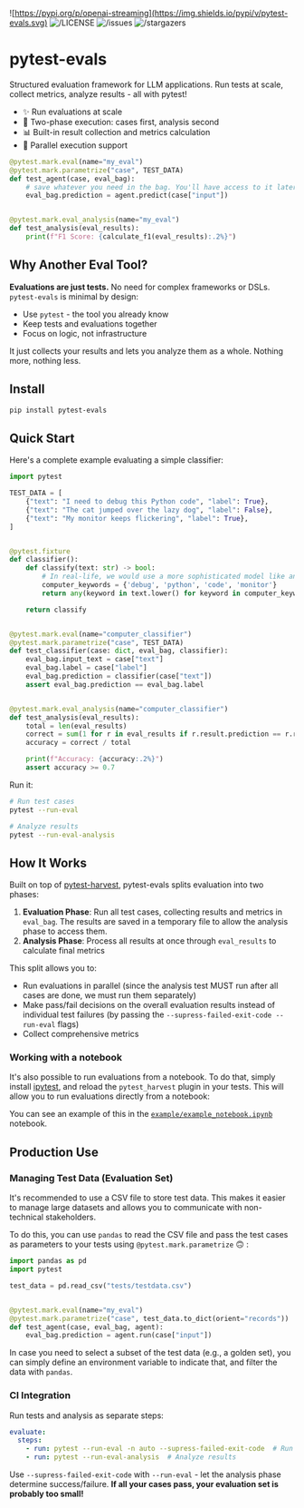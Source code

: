 ![https://pypi.org/p/openai-streaming](https://img.shields.io/pypi/v/pytest-evals.svg)
![/LICENSE](https://img.shields.io/github/license/AlmogBaku/pytest-evals.svg)
![/issues](https://img.shields.io/github/issues/AlmogBaku/pytest-evals.svg)
![/stargazers](https://img.shields.io/github/stars/AlmogBaku/pytest-evals.svg)

# pytest-evals

Structured evaluation framework for LLM applications. Run tests at scale, collect metrics, analyze results - all with
pytest!

- ✨ Run evaluations at scale
- 🔄 Two-phase execution: cases first, analysis second
- 📊 Built-in result collection and metrics calculation
- 🚀 Parallel execution support

```python
@pytest.mark.eval(name="my_eval")
@pytest.mark.parametrize("case", TEST_DATA)
def test_agent(case, eval_bag):
    # save whatever you need in the bag. You'll have access to it later in the analysis phase
    eval_bag.prediction = agent.predict(case["input"])


@pytest.mark.eval_analysis(name="my_eval")
def test_analysis(eval_results):
    print(f"F1 Score: {calculate_f1(eval_results):.2%}")
```

## Why Another Eval Tool?

**Evaluations are just tests.** No need for complex frameworks or DSLs. `pytest-evals` is minimal by design:

- Use `pytest` - the tool you already know
- Keep tests and evaluations together
- Focus on logic, not infrastructure

It just collects your results and lets you analyze them as a whole. Nothing more, nothing less.

## Install

```bash
pip install pytest-evals
```

## Quick Start

Here's a complete example evaluating a simple classifier:

```python
import pytest

TEST_DATA = [
    {"text": "I need to debug this Python code", "label": True},
    {"text": "The cat jumped over the lazy dog", "label": False},
    {"text": "My monitor keeps flickering", "label": True},
]


@pytest.fixture
def classifier():
    def classify(text: str) -> bool:
        # In real-life, we would use a more sophisticated model like an LLM for this :P
        computer_keywords = {'debug', 'python', 'code', 'monitor'}
        return any(keyword in text.lower() for keyword in computer_keywords)

    return classify


@pytest.mark.eval(name="computer_classifier")
@pytest.mark.parametrize("case", TEST_DATA)
def test_classifier(case: dict, eval_bag, classifier):
    eval_bag.input_text = case["text"]
    eval_bag.label = case["label"]
    eval_bag.prediction = classifier(case["text"])
    assert eval_bag.prediction == eval_bag.label


@pytest.mark.eval_analysis(name="computer_classifier")
def test_analysis(eval_results):
    total = len(eval_results)
    correct = sum(1 for r in eval_results if r.result.prediction == r.result.label)
    accuracy = correct / total

    print(f"Accuracy: {accuracy:.2%}")
    assert accuracy >= 0.7
```

Run it:

```bash
# Run test cases
pytest --run-eval

# Analyze results
pytest --run-eval-analysis
```

## How It Works

Built on top of [pytest-harvest](https://smarie.github.io/python-pytest-harvest/), pytest-evals splits evaluation into
two phases:

1. **Evaluation Phase**: Run all test cases, collecting results and metrics in `eval_bag`. The results are saved in a
   temporary file to allow the analysis phase to access them.
2. **Analysis Phase**: Process all results at once through `eval_results` to calculate final metrics

This split allows you to:

- Run evaluations in parallel (since the analysis test MUST run after all cases are done, we must run them separately)
- Make pass/fail decisions on the overall evaluation results instead of individual test failures (by passing the
  `--supress-failed-exit-code --run-eval` flags)
- Collect comprehensive metrics

### Working with a notebook
It's also possible to run evaluations from a notebook. To do that, simply install [ipytest](https://github.com/chmp/ipytest), and
reload the `pytest_harvest` plugin in your tests. This will allow you to run evaluations directly from a notebook:

You can see an example of this in the [`example/example_notebook.ipynb`](example/example_notebook.ipynb) notebook.

## Production Use

### Managing Test Data (Evaluation Set)

It's recommended to use a CSV file to store test data. This makes it easier to manage large datasets and allows you to
communicate with non-technical stakeholders.

To do this, you can use `pandas` to read the CSV file and pass the test cases as parameters to your tests using
`@pytest.mark.parametrize` 🙃 :

```python
import pandas as pd
import pytest

test_data = pd.read_csv("tests/testdata.csv")


@pytest.mark.eval(name="my_eval")
@pytest.mark.parametrize("case", test_data.to_dict(orient="records"))
def test_agent(case, eval_bag, agent):
    eval_bag.prediction = agent.run(case["input"])
```

In case you need to select a subset of the test data (e.g., a golden set), you can simply define an environment variable
to indicate that, and filter the data with `pandas`.

### CI Integration

Run tests and analysis as separate steps:

```yaml
evaluate:
  steps:
    - run: pytest --run-eval -n auto --supress-failed-exit-code  # Run cases in parallel
    - run: pytest --run-eval-analysis  # Analyze results
```

Use `--supress-failed-exit-code` with `--run-eval` - let the analysis phase determine success/failure. **If all your
cases
pass, your evaluation set is probably too small!**